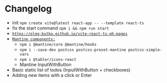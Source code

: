 # Changelog

- init `npm create vite@latest react-app -- --template react-ts`
- fix the start command `npm i && npm run start`
- [`https://oleg-butko.github.io/vite-react-ts-gh-pages`](https://oleg-butko.github.io/vite-react-ts-gh-pages/)
- [`Mantine components:`](https://mantine.dev/guides/vite/)
  - `npm i @mantine/core @mantine/hooks`
  - `npm i --save-dev postcss postcss-preset-mantine postcss-simple-vars`
  - `npm i @tabler/icons-react`
  - Mantine InputWithButton
- Basic static list of todos (InputWithButton + checkboxes)
- Adding new items with a click or Enter

